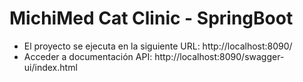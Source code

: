 # MichiMed Cat Clinic - SpringBoot

- El proyecto se ejecuta en la siguiente URL: http://localhost:8090/
- Acceder a documentación API: http://localhost:8090/swagger-ui/index.html